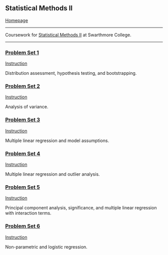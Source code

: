 ## Statistical Methods II
[Homepage](https://ethan-wit.github.io)

---

Coursework for [Statistical Methods II](https://bit.ly/2FdL7oY) at Swarthmore College.

---

### [Problem Set 1](https://ethan-wit.github.io/Problem%20Sets/Problem%20Set%201/PS1_Solutions.html)
[Instruction](https://ethan-wit.github.io/Problem%20Sets/Problem%20Set%201/PS1%20Questions.pdf)

Distribution assessment, hypothesis testing, and bootstrapping.

### [Problem Set 2](https://ethan-wit.github.io/Problem%20Sets/Problem%20Set%202/PS2_solutions.html)
[Instruction](https://ethan-wit.github.io/Problem%20Sets/Problem%20Set%202/PS2%20Questions.pdf)

Analysis of variance.

### [Problem Set 3](https://ethan-wit.github.io/Problem%20Sets/Problem%20Set%203/PS3_solutions.html)
[Instruction](https://ethan-wit.github.io/Problem%20Sets/Problem%20Set%203/PS3%20Questions.pdf)

Multiple linear regression and model assumptions.

### [Problem Set 4](https://ethan-wit.github.io/Problem%20Sets/Problem%20Set%204/PS4_solutions.html)
[Instruction](https://ethan-wit.github.io/Problem%20Sets/Problem%20Set%204/PS4%20Questions.pdf)

Multiple linear regression and outlier analysis.

### [Problem Set 5](https://ethan-wit.github.io/Problem%20Sets/Problem%20Set%205/PS5_solutions.html)
[Instruction](https://ethan-wit.github.io/Problem%20Sets/Problem%20Set%205/PS5%20Questions.pdf)

Principal component analysis, significance, and multiple linear regression with interaction terms.

### [Problem Set 6](https://ethan-wit.github.io/Problem%20Sets/Problem%20Set%206/PS6_solutions.html)
[Instruction](https://ethan-wit.github.io/Problem%20Sets/Problem%20Set%206/PS6%20Questions.pdf)

Non-parametric and logistic regression.

